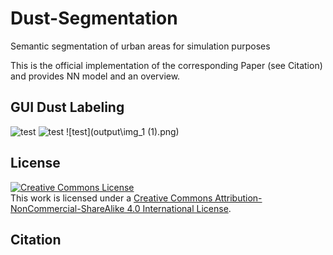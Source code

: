 # Dust-Segmentation
Semantic segmentation of urban areas for simulation purposes

This is the official implementation of the corresponding Paper (see Citation) and provides NN model and an overview.

##  GUI Dust Labeling

![test](figure\gui.png)
![test](figure\input_image.png)
![test](output\img_1 (1).png)

## License
<a rel="license" href="http://creativecommons.org/licenses/by-nc-sa/4.0/"><img alt="Creative Commons License" style="border-width:0" src="https://i.creativecommons.org/l/by-nc-sa/4.0/88x31.png" /></a><br />This work is licensed under a <a rel="license" href="http://creativecommons.org/licenses/by-nc-sa/4.0/">Creative Commons Attribution-NonCommercial-ShareAlike 4.0 International License</a>.

## Citation
